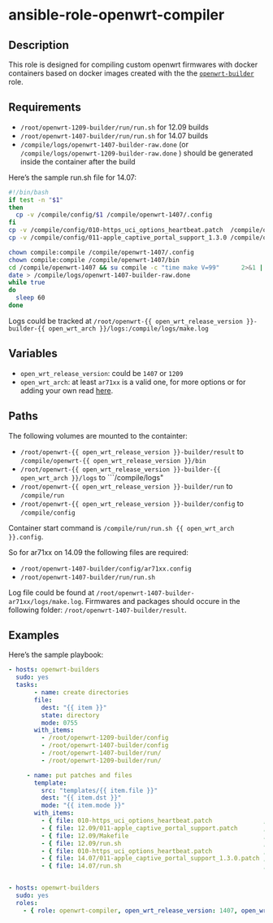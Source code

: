 # ansible-role-openwrt-compiler

## Description

This role is designed for compiling custom openwrt firmwares with docker containers based on docker images created with the the [```openwrt-builder```](https://github.com/gitinsky/ansible-role-openwrt-builder) role.

## Requirements

- ```/root/openwrt-1209-builder/run/run.sh``` for 12.09 builds
- ```/root/openwrt-1407-builder/run/run.sh``` for 14.07 builds
- ```/compile/logs/openwrt-1407-builder-raw.done``` (or ```/compile/logs/openwrt-1209-builder-raw.done``` ) should be generated inside the container after the build

Here’s the sample run.sh file for 14.07:

```bash
#!/bin/bash
if test -n "$1"
then
  cp -v /compile/config/$1 /compile/openwrt-1407/.config
fi
cp -v /compile/config/010-https_uci_options_heartbeat.patch  /compile/openwrt-1407/feeds/oldpackages/net/coova-chilli/patches/
cp -v /compile/config/011-apple_captive_portal_support_1.3.0 /compile/openwrt-1407/feeds/oldpackages/net/coova-chilli/patches/

chown compile:compile /compile/openwrt-1407/.config
chown compile:compile /compile/openwrt-1407/bin
cd /compile/openwrt-1407 && su compile -c "time make V=99"      2>&1 | tee -a /compile/logs/make.log
date > /compile/logs/openwrt-1407-builder-raw.done
while true
do
  sleep 60
done

```

Logs could be tracked at ```/root/openwrt-{{ open_wrt_release_version }}-builder-{{ open_wrt_arch }}/logs:/compile/logs/make.log```

## Variables

- ```open_wrt_release_version```: could be ```1407``` or ```1209```
- ```open_wrt_arch```: at least ```ar71xx``` is a valid one, for more options or for adding your own read [here](https://github.com/gitinsky/ansible-role-openwrt-builder#updating-role-with-more-architecture-specific-images).

## Paths

The following volumes are mounted to the containter:

* ```/root/openwrt-{{ open_wrt_release_version }}-builder/result``` to ```/compile/openwrt-{{ open_wrt_release_version }}/bin```
* ```/root/openwrt-{{ open_wrt_release_version }}-builder-{{ open_wrt_arch }}/logs``` to ```/compile/logs"
* ```/root/openwrt-{{ open_wrt_release_version }}-builder/run``` to ```/compile/run```
* ```/root/openwrt-{{ open_wrt_release_version }}-builder/config``` to ```/compile/config```

Container start command is ```/compile/run/run.sh {{ open_wrt_arch }}.config```.

So for ar71xx on 14.09 the following files are required:

- ```/root/openwrt-1407-builder/config/ar71xx.config```
- ```/root/openwrt-1407-builder/run/run.sh```

Log file could be found at ```/root/openwrt-1407-builder-ar71xx/logs/make.log```.
Firmwares and packages should occure in the following folder: ```/root/openwrt-1407-builder/result```.

## Examples

Here’s the sample playbook:

```yaml
- hosts: openwrt-builders
  sudo: yes
  tasks:
       - name: create directories
       file:
         dest: "{{ item }}"
         state: directory
         mode: 0755
       with_items:
         - /root/openwrt-1209-builder/config
         - /root/openwrt-1407-builder/config
         - /root/openwrt-1407-builder/run/
         - /root/openwrt-1209-builder/run/

     - name: put patches and files
       template:
         src: "templates/{{ item.file }}"
         dest: "{{ item.dst }}"
         mode: "{{ item.mode }}"
       with_items:
         - { file: 010-https_uci_options_heartbeat.patch              , dst: /root/openwrt-1209-builder/config/ , mode: "u=rw,g=rw,o=rw" }
         - { file: 12.09/011-apple_captive_portal_support.patch       , dst: /root/openwrt-1209-builder/config/ , mode: "u=rw,g=rw,o=rw" }
         - { file: 12.09/Makefile                                     , dst: /root/openwrt-1209-builder/config/ , mode: "u=rw,g=rw,o=rw" }
         - { file: 12.09/run.sh                                       , dst: /root/openwrt-1209-builder/run/    , mode: "u=rwx,g=rw,o=rw" }
         - { file: 010-https_uci_options_heartbeat.patch              , dst: /root/openwrt-1407-builder/config/ , mode: "u=rw,g=rw,o=rw" }
         - { file: 14.07/011-apple_captive_portal_support_1.3.0.patch , dst: /root/openwrt-1407-builder/config/ , mode: "u=rw,g=rw,o=rw" }
         - { file: 14.07/run.sh                                       , dst: /root/openwrt-1407-builder/run/    , mode: "u=rwx,g=rw,o=rw" }


- hosts: openwrt-builders
  sudo: yes
  roles:
    - { role: openwrt-compiler, open_wrt_release_version: 1407, open_wrt_arch: ar71xx }

```